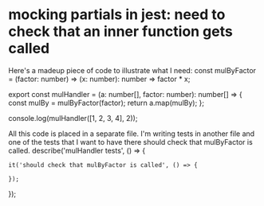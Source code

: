 
# mocking partials in jest: need to check that an inner function gets called

Here's a madeup piece of code to illustrate what I need:
const mulByFactor = (factor: number) => (x: number): number => factor * x;

export const mulHandler = (a: number[], factor: number): number[] => {
    const mulBy = mulByFactor(factor);
    return a.map(mulBy);
};

console.log(mulHandler([1, 2, 3, 4], 2));

All this code is placed in a separate file. I'm writing tests in another file and one of the tests that I want to have there should check that mulByFactor is called.
describe('mulHandler tests', () => {

    it('should check that mulByFactor is called', () => {

    });
});


        
